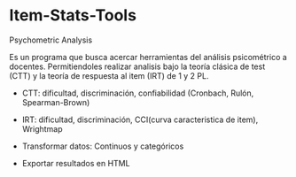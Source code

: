 # Item-Stats-Tools
Psychometric Analysis

 Es un programa que busca acercar herramientas del análisis psicométrico a docentes. Permitiendoles realizar analisis bajo la teoría clásica de test (CTT) y la teoría de respuesta al item (IRT) de 1 y 2 PL.

- CTT: dificultad, discriminación, confiabilidad (Cronbach, Rulón, Spearman-Brown)

- IRT: dificultad, discriminación, CCI(curva caracteristica de item), Wrightmap

- Transformar datos: Continuos y categóricos

- Exportar resultados en HTML
